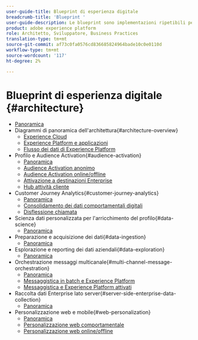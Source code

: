 ```yaml
---
user-guide-title: Blueprint di esperienza digitale
breadcrumb-title: 'Blueprint '
user-guide-description: Le blueprint sono implementazioni ripetibili per risolvere problemi aziendali consolidati e contengono diagrammi di architettura, considerazioni tecniche e collegamenti alla documentazione pertinente.
product: adobe experience platform
role: Architetto, Sviluppatore, Business Practices
translation-type: tm+mt
source-git-commit: af73c0fa0576cd836685824964bade10c0e0110d
workflow-type: tm+mt
source-wordcount: '117'
ht-degree: 2%

---
```


# Blueprint di esperienza digitale {#architecture}

+ [Panoramica](/help/blueprints/overview.md)
+ Diagrammi di panoramica dell&#39;architettura{#architecture-overview}
   + [Experience Cloud](/help/blueprints/experience-platform/experience-cloud.md)
   + [Experience Platform e applicazioni](/help/blueprints/experience-platform/platform-applications.md)
   + [Flusso dei dati di Experience Platform](/help/blueprints/experience-platform/platform-data-flow.md)
+ Profilo e Audience Activation{#audience-activation}
   + [Panoramica](/help/blueprints/audience-activation/overview.md)
   + [Audience Activation anonimo](/help/blueprints/audience-activation/anonymous.md)
   + [Audience Activation online/offline](/help/blueprints/audience-activation/online-offline.md)
   + [Attivazione a destinazioni Enterprise](/help/blueprints/audience-activation/enterprise-destinations.md)
   + [Hub attività cliente](/help/blueprints/audience-activation/customer-activity.md)
+ Customer Journey Analytics{#customer-journey-analytics}
   + [Panoramica](/help/blueprints/customer-journey-analytics/overview.md)
   + [Consolidamento dei dati comportamentali digitali](/help/blueprints/customer-journey-analytics/digital-behavioral-data-consolidation.md)
   + [Disflessione chiamata](/help/blueprints/customer-journey-analytics/call-deflect.md)
+ Scienza dati personalizzata per l&#39;arricchimento del profilo{#data-science}
   + [Panoramica](/help/blueprints/data-science/overview.md)
+ Preparazione e acquisizione dei dati{#data-ingestion}
   + [Panoramica](/help/blueprints/data-ingestion/overview.md)
+ Esplorazione e reporting dei dati aziendali{#data-exploration}
   + [Panoramica](/help/blueprints/data-exploration/overview.md)
+ Orchestrazione messaggi multicanale{#multi-channel-message-orchestration}
   + [Panoramica](/help/blueprints/multi-channel-message-orchestration/overview.md)
   + [Messaggistica in batch e Experience Platform](/help/blueprints/multi-channel-message-orchestration/batch-messaging.md)
   + [Messaggistica e Experience Platform attivati](/help/blueprints/multi-channel-message-orchestration/triggered-messaging.md)
+ Raccolta dati Enterprise lato server{#server-side-enterprise-data-collection}
   + [Panoramica](/help/blueprints/server-side-enterprise-data-collection/overview.md)
+ Personalizzazione web e mobile{#web-personalization}
   + [Panoramica](/help/blueprints/web-personalization/overview.md)
   + [Personalizzazione web comportamentale](/help/blueprints/web-personalization/behavioral.md)
   + [Personalizzazione web online/offline](/help/blueprints/web-personalization/online-offline.md)

